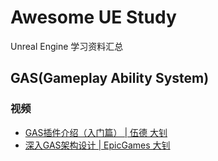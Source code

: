 # Awesome UE Study
Unreal Engine 学习资料汇总

## GAS(Gameplay Ability System)

### 视频

- [GAS插件介绍（入门篇） | 伍德 大钊](https://www.bilibili.com/medialist/play/watchlater/BV1X5411V7jh)
- [深入GAS架构设计 | EpicGames 大钊](https://www.bilibili.com/video/BV1zD4y1X77M)
